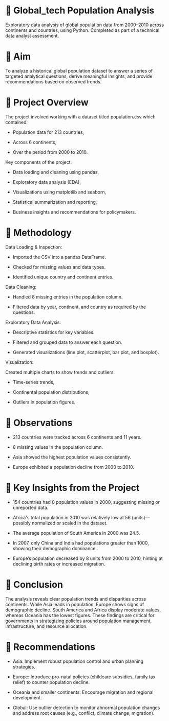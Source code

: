 # 📌  Global_tech Population Analysis


Exploratory data analysis of global population data from 2000–2010 across continents and countries, using Python. Completed as part of a technical data analyst assessment.

# 📌  Aim

To analyze a historical global population dataset to answer a series of targeted analytical questions, derive meaningful insights, and provide recommendations based on observed trends.


# 📌  Project Overview 

The project involved working with a dataset titled population.csv which contained:

* Population data for 213 countries,

* Across 6 continents,

* Over the period from 2000 to 2010.

Key components of the project:

* Data loading and cleaning using pandas,

* Exploratory data analysis (EDA),

* Visualizations using matplotlib and seaborn,

* Statistical summarization and reporting,

* Business insights and recommendations for policymakers.


# 📌  Methodology 

Data Loading & Inspection:

* Imported the CSV into a pandas DataFrame.

* Checked for missing values and data types.

* Identified unique country and continent entries.

Data Cleaning:

* Handled 8 missing entries in the population column.

* Filtered data by year, continent, and country as required by the questions.

Exploratory Data Analysis:

* Descriptive statistics for key variables.

* Filtered and grouped data to answer each question.

* Generated visualizations (line plot, scatterplot, bar plot, and boxplot).

Visualization:

Created multiple charts to show trends and outliers:

  * Time-series trends,

  * Continental population distributions,

  * Outliers in population figures.


# 📌  Observations

* 213 countries were tracked across 6 continents and 11 years.

* 8 missing values in the population column.

* Asia showed the highest population values consistently.

* Europe exhibited a population decline from 2000 to 2010.

# 📌  Key Insights from the Project

* 154 countries had 0 population values in 2000, suggesting missing or unreported data.

* Africa's total population in 2010 was relatively low at 56 (units)—possibly normalized or scaled in the dataset.

* The average population of South America in 2000 was 24.5.

* In 2007, only China and India had populations greater than 1000, showing their demographic dominance.
  
* Europe’s population decreased by 8 units from 2000 to 2010, hinting at declining birth rates or increased migration.

# 📌 Conclusion

The analysis reveals clear population trends and disparities across continents. While Asia leads in population, Europe shows signs of demographic decline. South America and Africa display moderate values, whereas Oceania has the lowest figures. These findings are critical for governments in strategizing policies around population management, infrastructure, and resource allocation.

# 📌 Recommendations

* Asia: Implement robust population control and urban planning strategies.

* Europe: Introduce pro-natal policies (childcare subsidies, family tax relief) to counter population decline.

* Oceania and smaller continents: Encourage migration and regional development.

* Global: Use outlier detection to monitor abnormal population changes and address root causes (e.g., conflict, climate change, migration).
